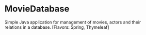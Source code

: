 # MovieDatabase
Simple Java application for management of movies, actors and their relations in a database. [Flavors: Spring, Thymeleaf]
